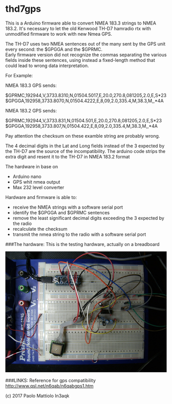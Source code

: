 # thd7gps

This is a Arduino firmware able to convert NMEA 183.3 strings to NMEA 183.2.
It's necessary to let the old Kenwood TH-D7 hamradio rtx with unmodified firmware to work with new Nmea GPS.


The TH-D7 uses two NMEA sentences out of the many sent by the GPS unit every second: the $GPGGA and the $GPRMC.  
Early firmware version did not recognize the commas separating the various fields inside these sentences, using instead a fixed-length method that could lead to wrong data interpretation.

For Example:

NMEA 183.3 GPS sends:

$GPRMC,192944,V,3733.8310,N,01504.5017,E,20.0,270.8,081205,2.0,E,S*23
$GPGGA,192958,3733.8070,N,01504.4222,E,8,09,2.0,335.4,M,38.3,M,,*4A

NMEA 183.2 GPS sends:

$GPRMC,192944,V,3733.831,N,01504.501,E,20.0,270.8,081205,2.0,E,S*23
$GPGGA,192958,3733.807,N,01504.422,E,8,09,2.0,335.4,M,38.3,M,,*4A

Pay attention the checksum on these examble string are probably wrong.

The 4 decimal digits in the Lat and Long fields instead of the 3 expected by the TH-D7 are the source of the incompatibility.
The arduino code strips the extra digit and resent it to the TH-D7 in NMEA 183.2 format

The hardware in base on 

* Arduino nano
* GPS whit nmea output
* Max 232 level converter


Hardware and firmware is able to:

* receive the NMEA strings with a software serial port
* identify the $GPGGA and $GPRMC sentences
* remove the least significant decimal digits exceeding the 3 expected by the radio
* recalculate the checksum
* transmit the nmea string to the radio with a software serial port

###The hardware:
This is the testing hardware, actually on a breadboard

![Actual Breadboard](https://github.com/in3aqk/thd7gps/blob/master/images/thd7gps.jpg)



###LINKS:
Reference for gps compatibility http://www.qsl.net/n6qab/n6qabgps1.htm

(c) 2017 Paolo Mattiolo In3aqk

